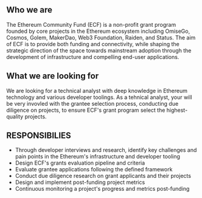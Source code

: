 
## Who we are

The Ethereum Community Fund (ECF) is a non-profit grant program founded by core projects in the Ethereum ecosystem including OmiseGo, Cosmos, Golem, MakerDao, Web3 Foundation, Raiden, and Status. The aim of ECF is to provide both funding and connectivity, while shaping the strategic direction of the space towards mainstream adoption through the development of infrastructure and compelling end-user applications.

## What we are looking for
We are looking for a technical analyst with deep knowledge in Ethereum technology and various developer toolings. As a tehnical analyst, your will be very invovled with the grantee selection process, conducting due diligence on projects, to ensure ECF's grant program select the highest-quality projects.   

## RESPONSIBILIES 
- Through developer interviews and research,  identify key challenges and pain points in the Ethereum's infrastructure and developer tooling
- Design ECF's grants evaluation pipeline and criteria
- Evaluate grantee applications following the defined framework
- Conduct due diligence research on grant applicants and their projects 
- Design and implement post-funding project metrics
- Continuous monitoring a project's progress and metrics post-funding 
